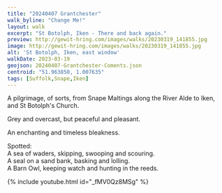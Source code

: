 ```yaml
---
title: "20240407 Grantchester"
walk_byline: "Change Me!"
layout: walk
excerpt: "St Botolph, Iken - There and back again."
preview: http://gewit-hring.com/images/walks/20230319_141855.jpg
image: http://gewit-hring.com/images/walks/20230319_141855.jpg
alt: 'St Botolph, Iken, east window'
walkDate: 2023-03-19
geojson: 20240407-Grantchester-Coments.json
centroid: "51.963850, 1.007635"
tags: [Suffolk,Snape,Iken]
---
```

A pilgrimage, of sorts, from Snape Maltings along the River Alde to Iken, and St Botolph's Church.

Grey and overcast, but peaceful and pleasant. 

An enchanting and timeless bleakness.

Spotted:   
A sea of waders, skipping, swooping and scouring.  
A seal on a sand bank, basking and lolling.  
A Barn Owl, keeping watch and hunting in the reeds.  

{% include youtube.html id="_fMV0Qz8MSg" %} 

